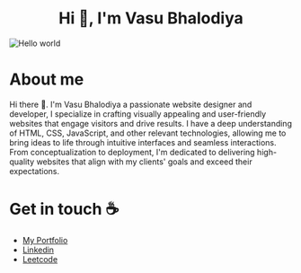 <h1 align="center">Hi 👋, I'm Vasu Bhalodiya</h1>

<img src="https://raw.githubusercontent.com/vasubhalodiya/vasubhalodiya.dev/refs/heads/main/images/Readme%20Banner.jpg?token=GHSAT0AAAAAACV3DNCU4QPDLIJIPATERDUWZZR6DUQ" alt="Hello world">

<h1>About me</h1>

<p>Hi there 👋. I'm Vasu Bhalodiya a passionate website designer and developer, I specialize in crafting visually appealing and user-friendly websites that engage visitors and drive results. I have a deep understanding of HTML, CSS, JavaScript, and other relevant technologies, allowing me to bring ideas to life through intuitive interfaces and seamless interactions. From conceptualization to deployment, I'm dedicated to delivering high-quality websites that align with my clients' goals and exceed their expectations.</p>

<h1>Get in touch ☕</h1>

<ul>
  <li><a href="https://vasubhalodiya.dev" target="blank">My Portfolio</a></li>
  <li><a href="https://www.linkedin.com/in/vasu-bhalodiya" target="blank">Linkedin</a></li>
  <li><a href="https://leetcode.com/vasubhalodiya30" target="blank">Leetcode</a></li>
</ul>
